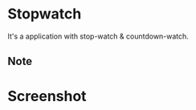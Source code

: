Stopwatch
=================

It's a application with stop-watch & countdown-watch. 

Note
----

Screenshot
==========

